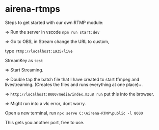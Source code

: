 # airena-rtmps
Steps to get started with our own RTMP module:

=> Run the server in vscode ``npm run start:dev`` 

=> Go to OBS, in Stream change the URL to custom,

type `﻿rtmp://localhost:1935/live` 

StreamKey as ``test`` 

=> Start Streaming.

=> Double tap the batch file that I have created to start ffmpeg and livestreaming. (Creates the files and runs everything at one place)+. 

=> `http://localhost:8000/media/index.m3u8 run` put this into the browser.

=> Might run into a vlc error, dont worry.

Open a new terminal, run `npx serve C:\Airena-RTMP\public -l 8000` 

This gets you another port, free to use.


